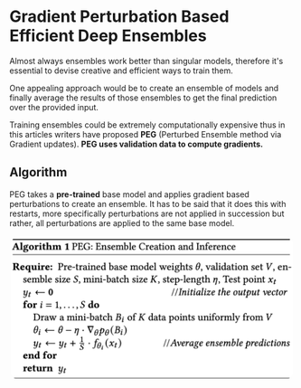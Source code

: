 # Gradient Perturbation Based Efficient Deep Ensembles

Almost always ensembles work better than singular models, therefore it's essential to devise creative and efficient ways to train them.

One appealing approach would be to create an ensemble of models and finally average the results of those ensembles to get the final prediction over the provided input.

Training ensembles could be extremely computationally expensive thus in this articles writers have proposed **PEG** (Perturbed Ensemble method via Gradient updates). **PEG uses **validation data** to compute gradients.**

## Algorithm

PEG takes a **pre-trained** base model and applies gradient based perturbations to create an ensemble. It has to be said that it does this with restarts, more specifically perturbations are not applied in succession but rather, all perturbations are applied to the same base model.

<p align="center">
    <img src="images/1.png" style="border-radius: 1rem" width="500" />
</p>
